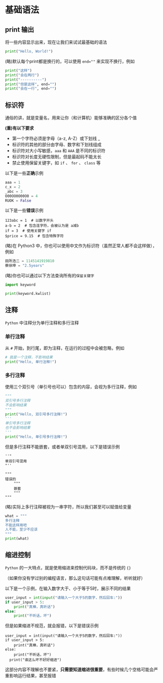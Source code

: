# 基础语法

## print 输出

将一些内容显示出来，现在让我们来试试最基础的语法

```python
print("Hello, World!")
```

(略)默认每个print都是换行的，可以使用 `end=""` 来实现不换行，例如

```python
print("这样")
print("会在两行")
print("----------")
print("但是这样", end="")
print("会在一行", end="")
```

## 标识符

通俗的讲，就是变量名，用来让你（和计算机）能够准确的区分各个值

**(重)有以下要求**

- 第一个字符必须是字母（a-z, A-Z）或下划线 _
- 标识符的其他的部分由字母、数字和下划线组成
- 标识符对大小写敏感，`aaa` 和 `AAA` 是不同的标识符
- 标识符对长度无硬性限制，但是最起码不能太长
- 禁止使用保留关键字，如 `if` 、 `for` 、 `class` 等

以下是一些**正确**示例

```python
aaa = 1
c_x = 2
_abc = 3
O00OO0O00O0 = 4
RUOK = False
```

以下是一些**错误**示例

```
123abc = 1  # 以数字开头
a-b = 2  # 包含连字符，会被认为是 a减b
if = 3  # 使用关键字 if
$price = 9.15  # 包含特殊字符
```

(略)在 Python3 中，你也可以使用中文作为标识符（虽然正常人都不会这样做），例如

```python
田所浩二 = 1145141919810
蔡徐坤 = "2.5years"
```

(略)你也可以通过以下方法查询所有的`保留关键字`

```python
import keyword

print(keyword.kwlist)
```

## 注释

`Python` 中注释分为单行注释和多行注释

### 单行注释

从 `#` 开始，到行尾，即为注释，在运行的过程中会被忽略，例如

```python
# 我是一个注释，不影响结果
print("Hello, 单行注释!")
```

### 多行注释

使用三个双引号（单引号也可以）包含的内容，会视为多行注释，例如

```python
"""
双引号多行注释
不会影响结果
"""
print("Hello, 双引号多行注释!")
'''
单引号多行注释
也不会影响结果
'''
print("Hello, 单引号多行注释!")
```

但是多行注释不能嵌套，或者单双引号混用，以下是错误示例

```
''"
单双引号混用
"''

"""
错误的
    """
    嵌套
    """
"""
```

(略)实际上多行注释被视为一串字符，所以我们甚至可以赋值给变量

```python
what = """
多行注释
不能这样用吧
人不能，至少不应该
"""
print(what)
```

## 缩进控制

`Python` 的一大特点，就是使用缩进来控制代码块，而不是传统的 `{}`

（如果你没有学过别的编程语言，那么这句话可能有点难理解，听听就好）

以下是一个示例，在输入数字大于、小于等于5时，展示不同的结果

```python
user_input = int(input("请输入一个大于5的数字，然后回车:"))
if user_input > 5:
    print("真棒，真听话")
else:
    print("不听话，坏")
```

但是如果缩进不规范，就会报错，以下是错误示例

```
user_input = int(input("请输入一个大于5的数字，然后回车:"))
if user_input > 5:
    print("真棒，真听话")
else:
    print("不听话，坏")
  print("谁这么坏不好好缩进")
```

这部分内容不理解也不要紧，**只需要知道缩进很重要**，有些时候几个空格可能会严重影响运行结果，甚至报错
